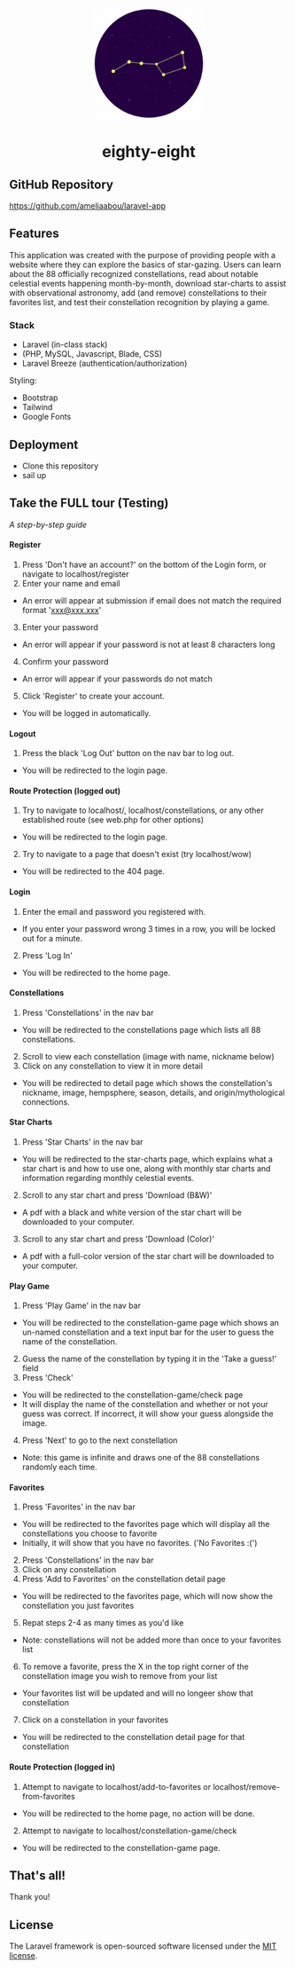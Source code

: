 <p align="center"><img src="./public/images/logo.png" width="200"></p>

<h1 align="center">
eighty-eight
</h1>

## GitHub Repository
<a href="https://github.com/ameliaabou/laravel-app">https://github.com/ameliaabou/laravel-app</a>
## Features

This application was created with the purpose of providing people with a website where they can explore the basics of star-gazing. 
Users can learn about the 88 officially recognized constellations, read about notable celestial events happening month-by-month, download star-charts to assist with observational astronomy, add (and remove) constellations to their favorites list, and test their constellation recognition by playing a game. 
### Stack

- Laravel (in-class stack)
- (PHP, MySQL, Javascript, Blade, CSS)
- Laravel Breeze (authentication/authorization)

Styling:
- Bootstrap
- Tailwind
- Google Fonts

## Deployment

- Clone this repository
- sail up

## Take the FULL tour (Testing)
*A step-by-step guide*

#### Register
1. Press 'Don't have an account?' on the bottom of the Login form, or navigate to localhost/register
2. Enter your name and email
- An error will appear at submission if email does not match the required format 'xxx@xxx.xxx'
3. Enter your password
- An error will appear if your password is not at least 8 characters long
4. Confirm your password
- An error will appear if your passwords do not match
5. Click 'Register' to create your account.
- You will be logged in automatically.

#### Logout
1. Press the black 'Log Out' button on the nav bar to log out.
- You will be redirected to the login page.

#### Route Protection (logged out)
1. Try to navigate to localhost/, localhost/constellations, or any other established route (see web.php for other options)
- You will be redirected to the login page.
2. Try to navigate to a page that doesn't exist (try localhost/wow)
- You will be redirected to the 404 page.

#### Login 
1. Enter the email and password you registered with.
- If you enter your password wrong 3 times in a row, you will be locked out for a minute.
2. Press 'Log In'
- You will be redirected to the home page.

#### Constellations
1. Press 'Constellations' in the nav bar
- You will be redirected to the constellations page which lists all 88 constellations.
2. Scroll to view each constellation (image with name, nickname below)
3. Click on any constellation to view it in more detail
- You will be redirected to detail page which shows the constellation's nickname, image, hempsphere, season, details, and origin/mythological connections. 

#### Star Charts
1. Press 'Star Charts' in the nav bar
- You will be redirected to the star-charts page, which explains what a star chart is and how to use one, along with monthly star charts and information regarding monthly celestial events.
2. Scroll to any star chart and press 'Download (B&W)'
- A pdf with a black and white version of the star chart will be downloaded to your computer.
3. Scroll to any star chart and press 'Download (Color)'
- A pdf with a full-color version of the star chart will be downloaded to your computer.

#### Play Game
1. Press 'Play Game' in the nav bar
- You will be redirected to the constellation-game page which shows an un-named constellation and a text input bar for the user to guess the name of the constellation.
2. Guess the name of the constellation by typing it in the 'Take a guess!' field
3. Press 'Check'
- You will be redirected to the constellation-game/check page
- It will display the name of the constellation and whether or not your guess was correct. If incorrect, it will show your guess alongside the image.
4. Press 'Next' to go to the next constellation
- Note: this game is infinite and draws one of the 88 constellations randomly each time.

#### Favorites
1. Press 'Favorites' in the nav bar
- You will be redirected to the favorites page which will display all the constellations you choose to favorite
- Initially, it will show that you have no favorites. ('No Favorites :(')
2. Press 'Constellations' in the nav bar
3. Click on any constellation
4. Press 'Add to Favorites' on the constellation detail page
- You will be redirected to the favorites page, which will now show the constellation you just favorites
5. Repat steps 2-4 as many times as you'd like
- Note: constellations will not be added more than once to your favorites list
6. To remove a favorite, press the X in the top right corner of the constellation image you wish to remove from your list
- Your favorites list will be updated and will no longeer show that constellation
7. Click on a constellation in your favorites
- You will be redirected to the constellation detail page for that constellation

#### Route Protection (logged in)
1. Attempt to navigate to localhost/add-to-favorites or localhost/remove-from-favorites
- You will be redirected to the home page, no action will be done.
2. Attempt to navigate to localhost/constellation-game/check
- You will be redirected to the constellation-game page.

## That's all!
Thank you!

## License

The Laravel framework is open-sourced software licensed under the [MIT license](https://opensource.org/licenses/MIT).
